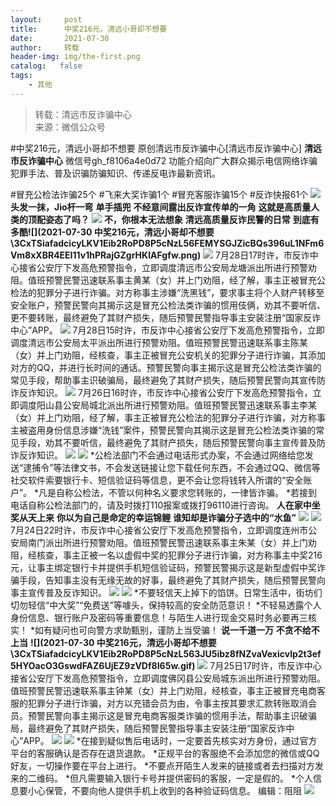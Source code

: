 ```yaml
---
layout:     post
title:      中奖216元，清远小哥却不想要
date:       2021-07-30
author:     转载
header-img: img/the-first.png
catalog:   false
tags:
    - 其他
---
```


<blockquote><p>转载：清远市反诈骗中心<br>
来源：微信公众号</p></blockquote>

#中奖216元，清远小哥却不想要
原创清远市反诈骗中心[清远市反诈骗中心]
**清远市反诈骗中心**
微信号gh_f8106a4e0d72
功能介绍向广大群众揭示电信网络诈骗犯罪手法、普及识骗防骗知识、传递反电诈最新资讯。

#冒充公检法诈骗25个
#飞来大奖诈骗1个
#冒充客服诈骗15个
#反诈快报61个
![]({{site.baseurl}}/postimg/3CxTSiafadcic5zyXUfbXLUClzlpaoknCpV4bErPg2kuuS97hoJJbNCtFOVZ9X0j5W26HDaregC5kibiaLGl8CPr9A.gif)
**头发一抹，Jio杆一弯**
**单手插兜**
**不经意间露出反诈宣传单的一角**
**这就是高质量人类的顶配姿态了吗？**
![]({{site.baseurl}}/postimg/MeOqGd00Zum4dagzb9uVrnPicQXVRB3wib9qfOiawLgzBxrmOmGnicy5xe8HOfcTOvBn5icq0OnHH8H9H7LcniaPbqRA.jpeg)
**不，你根本无法想象**
**清远高质量反诈民警的日常**
**到底有多酷![](2021-07-30
中奖216元，清远小哥却不想要\\3CxTSiafadcicyLKV1Eib2RoPD8P5cNzL56FEMYSGJZicBQs396uL1NFm6Vm8xXBR4EEI11v1hPRajGZgrHKIAFgfw.png)**
![]({{site.baseurl}}/postimg/3CxTSiafadcicyLKV1Eib2RoPD8P5cNzL56OmEeicrDjic8CopemFskZGcCUiaEv2D6RQFnaHHny6xmCylWTFP1u9ibRA.png)
7月28日17时许，市反诈中心接省公安厅下发高危预警指令，立即调度清远市公安局龙塘派出所进行预警劝阻。值班预警民警迅速联系事主黄某（女）并上门劝阻，经了解，事主正被冒充公检法的犯罪分子进行诈骗。对方称事主涉嫌“洗黑钱”，要求事主将个人财产转移至安全账户，预警民警向其揭示这是冒充公检法类诈骗的惯用伎俩，劝其不要听信、更不要转账，最终避免了其财产损失，随后预警民警指导事主安装注册“国家反诈中心”APP。
![]({{site.baseurl}}/postimg/3CxTSiafadcicyLKV1Eib2RoPD8P5cNzL56QpYYTwgKgtqEUB7I5br5TullMrahbP9SX9yVfobLDCmIicvHvXszzkw.jpeg)
7月28日15时许，市反诈中心接省公安厅下发高危预警指令，立即调度清远市公安局太平派出所进行预警劝阻。值班预警民警迅速联系事主陈某（女）并上门劝阻，经核查，事主正被冒充公安机关的犯罪分子进行诈骗，其添加对方的QQ，并进行长时间的通话。预警民警向事主揭示这是冒充公检法类诈骗的常见手段，帮助事主识破骗局，最终避免了其财产损失，随后预警民警向其宣传防诈反诈知识。
![]({{site.baseurl}}/postimg/3CxTSiafadcicyLKV1Eib2RoPD8P5cNzL56FQj3dCqFHSjYjarGVicLEF0bxg7QJWTSqBotlRPfZVREwd3iatIkmxtQ.jpeg)
7月26日16时许，市反诈中心接省公安厅下发高危预警指令，立即调度阳山县公安局城北派出所进行预警劝阻。值班预警民警迅速联系事主李某（女）并上门劝阻，经了解，事主正被冒充公检法的犯罪分子进行诈骗，对方称事主被盗用身份信息涉嫌“洗钱”案件，预警民警向其揭示这是冒充公检法类诈骗的常见手段，劝其不要听信，最终避免了其财产损失，随后预警民警向事主宣传普及防诈反诈知识。
![]({{site.baseurl}}/postimg/3CxTSiafadcicyLKV1Eib2RoPD8P5cNzL563RJic7TfsHA6RVboZpKppSIWDhTiadicbia4HHP4JcIpyaY6gqd0R3LhZw.jpeg)
![]({{site.baseurl}}/postimg/3CxTSiafadcicyLKV1Eib2RoPD8P5cNzL564cW8nXNMvEVpDLdBUquXibCaicYpF2uJ8MyB9iaj7Uf4NAZmlxrqGcyPA.png)
*公检法部门不会通过电话形式办案，不会通过网络给您发送“逮捕令”等法律文书，不会发送链接让您下载任何东西，不会通过QQ、微信等社交软件索要银行卡、短信验证码等信息，更不会让您将钱转入所谓的“安全账户”。
*凡是自称公检法，不管以何种名义要求您转账的，一律皆诈骗。
*若接到电话自称公检法部门的，请及时拨打110报案或拨打96110进行咨询。
**人在家中坐奖从天上来**
**你以为自己是命定的幸运锦鲤**
**谁知却是诈骗分子选中的“水鱼”**
![]({{site.baseurl}}/postimg/3CxTSiafadcicyLKV1Eib2RoPD8P5cNzL563JU5ibz8fNZvaVexicvlp2t3ef5HYOacO3GswdFAZ6UjEZ9zVDf8I65w.gif)
![]({{site.baseurl}}/postimg/3CxTSiafadcicyLKV1Eib2RoPD8P5cNzL564EM3S4g524sT0mLSVyxuR4QicYW999cYoD04RDiblMjRwDFdWcH5X3lA.png)
7月24日22时许，市反诈中心接省公安厅下发高危预警指令，立即调度连州市公安局南门派出所进行预警劝阻。值班预警民警迅速联系事主朱某（女）并上门劝阻，经核查，事主正被一名以虚假中奖的犯罪分子进行诈骗，对方称事主中奖216元，让事主绑定银行卡并提供手机短信验证码，预警民警揭示这是新型虚假中奖诈骗手段，告知事主没有无缘无故的好事，最终避免了其财产损失，随后预警民警向事主宣传普及反诈知识。
![]({{site.baseurl}}/postimg/3CxTSiafadcicyLKV1Eib2RoPD8P5cNzL56rSAUhusP2Vkz2Tf35RoaLLSMDlJAdWBCvqGVYibNxWqHXgibxW2ic3BxQ.png)
![]({{site.baseurl}}/postimg/3CxTSiafadcicyLKV1Eib2RoPD8P5cNzL564cW8nXNMvEVpDLdBUquXibCaicYpF2uJ8MyB9iaj7Uf4NAZmlxrqGcyPA.png)
*不要轻信天上掉下的馅饼。日常生活中，街坊们切勿轻信“中大奖”“免费送”等噱头，保持较高的安全防范意识！
*不轻易透露个人身份信息、银行账户及密码等重要信息！与陌生人进行现金交易时务必要再三核实！
*如有疑问也可向警方求助甄别，谨防上当受骗！
**说一千道一万**
**不贪不给不上当**
**![](2021-07-30
中奖216元，清远小哥却不想要\\3CxTSiafadcicyLKV1Eib2RoPD8P5cNzL563JU5ibz8fNZvaVexicvlp2t3ef5HYOacO3GswdFAZ6UjEZ9zVDf8I65w.gif)**
![]({{site.baseurl}}/postimg/3CxTSiafadcicyLKV1Eib2RoPD8P5cNzL565Rt5PHhHTZHicTIZykf1RMxmCia1nXoibHrAHGD1ht5be8GYjnibRE7seQ.png)
7月25日17时许，市反诈中心接省公安厅下发高危预警指令，立即调度佛冈县公安局城东派出所进行预警劝阻。值班预警民警迅速联系事主钟某（女）并上门劝阻，经核查，事主正被冒充电商客服的犯罪分子进行诈骗，对方以充错会员为由，令事主按其要求汇款转账取消会员。预警民警向事主揭示这是冒充电商客服类诈骗的惯用手法，帮助事主识破骗局，最终避免了其财产损失，随后预警民警指导事主安装注册“国家反诈中心”APP。
![]({{site.baseurl}}/postimg/3CxTSiafadcicyLKV1Eib2RoPD8P5cNzL56kcFBX4gS8te97ZXhhhgfLUZq2PAWr25ne7Hw95LoeXIc2CoMYxyacA.png)
![]({{site.baseurl}}/postimg/3CxTSiafadcicyLKV1Eib2RoPD8P5cNzL564cW8nXNMvEVpDLdBUquXibCaicYpF2uJ8MyB9iaj7Uf4NAZmlxrqGcyPA.png)
*在接到疑似售后电话时，一定要首先核实对方身份，通过官方平台的客服确认是否存在退货退款。
*正规平台的客服绝不会添加您的微信或QQ好友，一切操作要在平台上进行。
*不要点开陌生人发来的链接或者去扫描对方发来的二维码。
*但凡需要输入银行卡号并提供密码的客服，一定是假的。
*个人信息要小心保管，不要向他人提供手机上收到的各种验证码信息。
编辑：阻阻
![]({{site.baseurl}}/postimg/3CxTSiafadcic5zyXUfbXLUClzlpaoknCpErldQhhamfG7KH1qHGrr3icT9iaAoE1B4noSO7EewO2k8fys5pMuaoog.gif)
